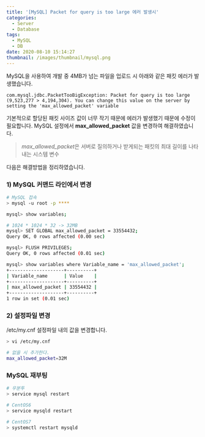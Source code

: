 ```yaml
---
title: '[MySQL] Packet for query is too large 에러 발생시'
categories:
  - Server
  - Database
tags:
  - MySQL
  - DB
date: 2020-08-10 15:14:27
thumbnail: /images/thumbnail/mysql.png
---
```


MySQL을 사용하여 개발 중 4MB가 넘는 파일을 업로드 시 아래와 같은 패킷 에러가 발생했습니다.

`com.mysql.jdbc.PacketTooBigException: Packet for query is too large (9,523,277 > 4,194,304). You can change this value on the server by setting the 'max_allowed_packet' variable`

기본적으로 할당된 패킷 사이즈 값이 너무 작기 때문에 에러가 발생했기 때문에 수정이 필요합니다. MySQL 설정에서 **max_allowed_packet** 값을 변경하여 해결하였습니다.

> *max_allowed_packet*은 서버로 질의하거나 받게되는 패킷의 최대 길이를 나타내는 시스템 변수

다음은 해결방법을 정리하였습니다.

### 1) MySQL 커맨드 라인에서 변경

```bash
# MySQL 접속
> mysql -u root -p ****

mysql> show variables;

# 1024 * 1024 * 32 -> 32MB
mysql> SET GLOBAL max_allowed_packet = 33554432;
Query OK, 0 rows affected (0.00 sec)

mysql> FLUSH PRIVILEGES;
Query OK, 0 rows affected (0.01 sec)

mysql> show variables where Variable_name = 'max_allowed_packet';
+--------------------+----------+
| Variable_name      | Value    |
+--------------------+----------+
| max_allowed_packet | 33554432 |
+--------------------+----------+
1 row in set (0.01 sec)
```

### 2) 설정파일 변경

/etc/my.cnf 설정파일 내의 값을 변경합니다.

```bash
> vi /etc/my.cnf

# 없을 시 추가한다.
max_allowed_packet=32M
```

### MySQL 재부팅

```bash
# 우분투
> service mysql restart

# CentOS6
> service mysqld restart

# CentOS7
> systemctl restart mysqld
```
